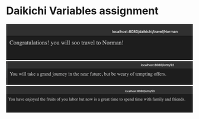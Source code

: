 # Daikichi Variables assignment

![screenShot1](./src/main/resources/static/myScreenShot1.png)
![screenShot2](./src/main/resources/static/myScreenShot2.png)
![screenShot3](./src/main/resources/static/myScreenShot3.png)
